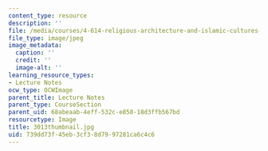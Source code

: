 ```yaml
---
content_type: resource
description: ''
file: /media/courses/4-614-religious-architecture-and-islamic-cultures-fall-2002/739dd73f45eb3cf38d7997281ca6c4c6_3013thumbnail.jpg
file_type: image/jpeg
image_metadata:
  caption: ''
  credit: ''
  image-alt: ''
learning_resource_types:
- Lecture Notes
ocw_type: OCWImage
parent_title: Lecture Notes
parent_type: CourseSection
parent_uid: 68abeaab-4eff-532c-e858-18d3ffb567bd
resourcetype: Image
title: 3013thumbnail.jpg
uid: 739dd73f-45eb-3cf3-8d79-97281ca6c4c6
---
```

